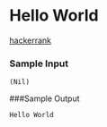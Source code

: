 # Hello World
[hackerrank](https://www.hackerrank.com/challenges/fp-hello-world)

### Sample Input
```
(Nil)
```  
###Sample Output
```
Hello World
```
